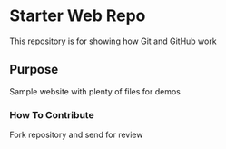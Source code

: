 # Starter Web Repo

This repository is for showing how Git and GitHub work

## Purpose

Sample website with plenty of files for demos

### How To Contribute
Fork repository and send for review